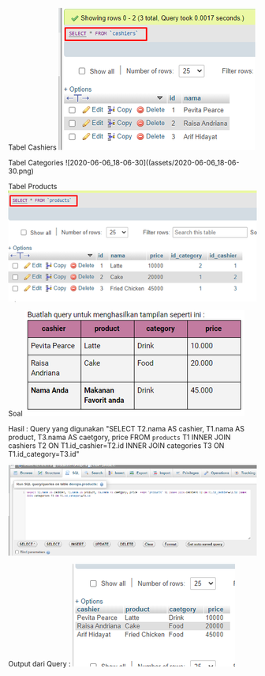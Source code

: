 ﻿Tabel Cashiers
![2020-06-06_18-05-52](assets/2020-06-06_18-05-52.png)

Tabel Categories
![2020-06-06_18-06-30]((assets/2020-06-06_18-06-30.png)

Tabel Products
![2020-06-06_18-06-54](assets/2020-06-06_18-06-54.png)

Soal
![2020-06-06_18-04-04](assets/2020-06-06_18-04-04.png)

Hasil :
Query yang digunakan 
"SELECT T2.nama AS cashier, T1.nama AS product, T3.nama AS caetgory, price  FROM `products` T1 INNER JOIN cashiers T2 ON T1.id_cashier=T2.id INNER JOIN categories T3 ON T1.id_category=T3.id"

![2020-06-06_18-02-55](assets/2020-06-06_18-02-55.png)

Output dari Query :
![2020-06-06_18-05-19](assets/2020-06-06_18-05-19.png)
